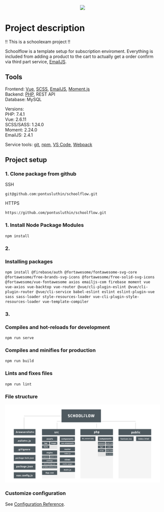 <div align="center">
    <img src="/tree/master/src/assets/Schoolflow-white-logo.png" width="500px">
</div>

# Project description

!! This is a schoolexam project !!

Schoolflow is a template setup for subscription enviroment. Everything is included from adding a product to the cart to actually get a order confirm via third part service, [EmailJS](https://www.emailjs.com/).

## Tools

Frontend: [Vue](https://vuejs.org/), [SCSS](https://sass-lang.com/documentation/syntax), [EmailJS](https://www.emailjs.com/), [Moment.js](https://momentjs.com/)<br />
Backend: [PHP](https://www.php.net/), REST API
<br />
Database: MySQL

Versions:<br />
PHP: 7.4.1 <br />
Vue: 2.6.11 <br />
SCSS/SASS: 1.24.0 <br />
Moment: 2.24.0 <br />
EmailJS: 2.4.1 <br />

Service tools: [git](https://git-scm.com/), [npm](https://www.npmjs.com/), [VS Code](https://code.visualstudio.com/), [Webpack](https://webpack.js.org/)

## Project setup


###

### 1. Clone package from github

SSH
``` 
git@github.com:pontusluthin/schoolflow.git
```

HTTPS 
```
https://github.com/pontusluthin/schoolflow.git
```


### 1. Install Node Package Modules
```
npm install
```

### 2.

### Installing packages

```
npm install @firebase/auth @fortawesome/fontawesome-svg-core @fortawesome/free-brands-svg-icons @fortawesome/free-solid-svg-icons @fortawesome/vue-fontawesome axios emailjs-com firebase moment vue vue-axios vue-backtop vue-router @vue/cli-plugin-eslint @vue/cli-plugin-router @vue/cli-service babel-eslint eslint eslint-plugin-vue
sass sass-loader style-resources-loader vue-cli-plugin-style-resources-loader vue-template-compiler
```

### 3.

###  Compiles and hot-reloads for development
```
npm run serve
```

### Compiles and minifies for production
```
npm run build
```

### Lints and fixes files
```
npm run lint
```

### File structure 

<div align="center">
    <img src="/documentation/images/file_structure.png" width="880px">
</div>

### Customize configuration
See [Configuration Reference](https://cli.vuejs.org/config/).
